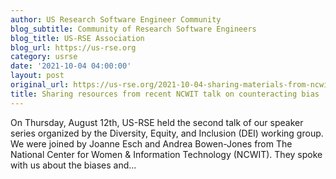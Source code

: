 ```yaml
---
author: US Research Software Engineer Community
blog_subtitle: Community of Research Software Engineers
blog_title: US-RSE Association
blog_url: https://us-rse.org
category: usrse
date: '2021-10-04 04:00:00'
layout: post
original_url: https://us-rse.org/2021-10-04-sharing-materials-from-ncwit-talk/
title: Sharing resources from recent NCWIT talk on counteracting bias
---
```


On Thursday, August 12th, US-RSE held the second talk of our speaker series organized by the Diversity, Equity, and Inclusion (DEI) working group. We were joined by Joanne Esch and Andrea Bowen-Jones from The National Center for Women &amp; Information Technology (NCWIT). They spoke with us about the biases and...